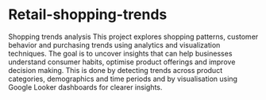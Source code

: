 # Retail-shopping-trends
Shopping trends analysis
This project explores shopping patterns, customer behavior and purchasing trends using analytics and visualization techniques. The goal is to uncover insights that can help businesses understand consumer habits, optimise product offerings and improve decision making. This is done by detecting trends across product categories, demographics and time periods and by visualisation using Google Looker dashboards for clearer insights.


